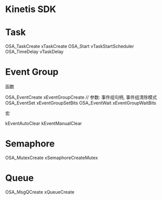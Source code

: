 # Kinetis SDK

# Task

OSA_TaskCreate		xTaskCreate
OSA_Start			vTaskStartScheduler
OSA_TimeDelay		vTaskDelay

# Event Group

函数

OSA_EventCreate		xEventGroupCreate		// 参数: 事件组句柄, 事件组清除模式
OSA_EventSet		xEventGroupSetBits
OSA_EventWait		xEventGroupWaitBits

宏

kEventAutoClear
kEventManualClear

# Semaphore

OSA_MutexCreate		xSemaphoreCreateMutex

# Queue

OSA_MsgQCreate		xQueueCreate

